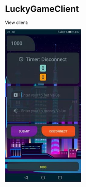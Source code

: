 # LuckyGameClient

View client:


![alt text](https://github.com/michalfujak/LuckyGameClient/blob/master/LuckyGameClient2/solutionDesign/screenshot_git/Screenshot0001.jpg "Home page")
